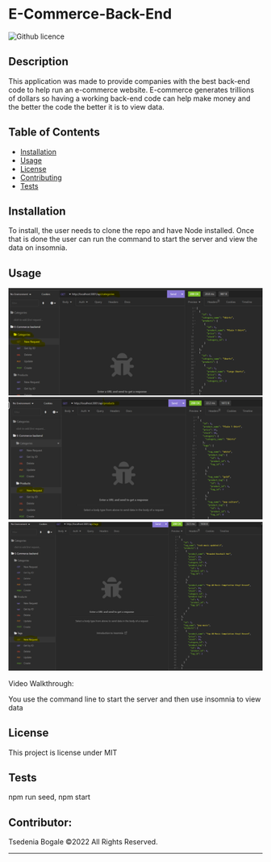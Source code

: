 # E-Commerce-Back-End

![Github licence](http://img.shields.io/badge/license-MIT-blue.svg)

## Description

This application was made to provide companies with the best back-end code to help run an e-commerce website. E-commerce generates trillions of dollars so having a working back-end code can help make money and the better the code the better it is to view data.

## Table of Contents

- [Installation](#installation)
- [Usage](#usage)
- [License](#license)
- [Contributing](#contributing)
- [Tests](#tests)

## Installation

To install, the user needs to clone the repo and have Node installed. Once that is done the user can run the command to start the server and view the data on insomnia.

## Usage

![ScreenShot from application](./Assets/Categiries.png)
![ScreenShot from application](./Assets/Products.png)
![ScreenShot from application](./Assets/Tags.png)

Video Walkthrough:

You use the command line to start the server and then use insomnia to view data

## License

This project is license under MIT


## Tests

npm run seed, npm start

## Contributor:
Tsedenia Bogale ©2022 All Rights Reserved.
- - -